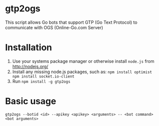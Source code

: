 gtp2ogs
=======

This script allows Go bots that support GTP (Go Text Protocol) to communicate
with OGS (Online-Go.com Server)

Installation
============

  1. Use your systems package manager or otherwise install `node.js` from http://nodejs.org/
  2. Install any missing node.js packages, such as:
    ```
    npm install optimist
    npm install socket.io-client
    ```
  3. Run
    ```
    npm install -g gtp2ogs
    ```


Basic usage
===========

```
gtp2ogs --botid <id> --apikey <apikey> <arguments> -- <bot command> <bot arguments>
```
